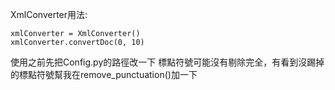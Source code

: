 XmlConverter用法:

	xmlConverter = XmlConverter()
	xmlConverter.convertDoc(0, 10)
使用之前先把Config.py的路徑改一下
標點符號可能沒有剔除完全，有看到沒踢掉的標點符號幫我在remove_punctuation()加一下

